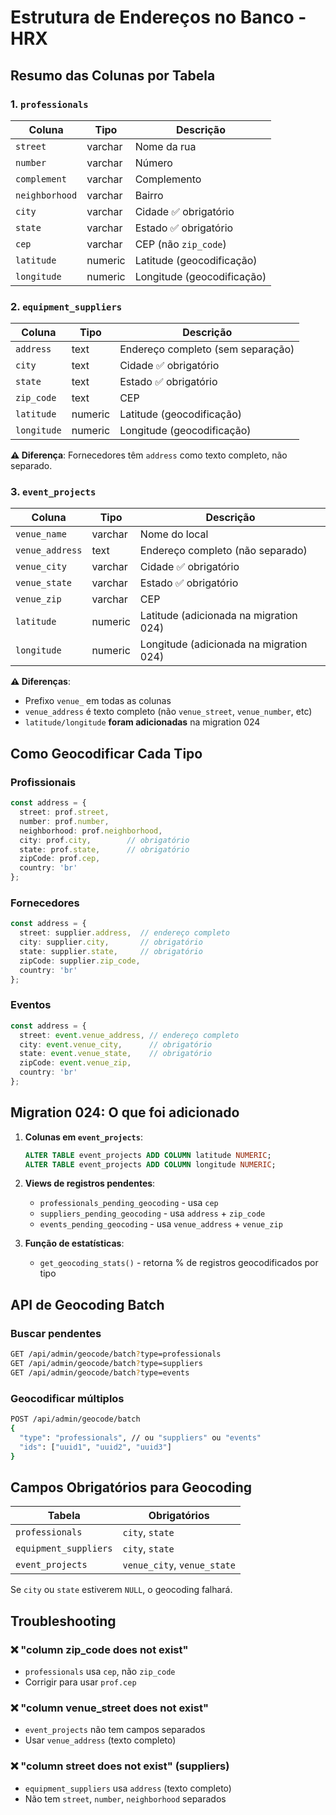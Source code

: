 # Estrutura de Endereços no Banco - HRX

## Resumo das Colunas por Tabela

### 1. `professionals`

| Coluna | Tipo | Descrição |
|--------|------|-----------|
| `street` | varchar | Nome da rua |
| `number` | varchar | Número |
| `complement` | varchar | Complemento |
| `neighborhood` | varchar | Bairro |
| `city` | varchar | Cidade ✅ obrigatório |
| `state` | varchar | Estado ✅ obrigatório |
| `cep` | varchar | CEP (não `zip_code`) |
| `latitude` | numeric | Latitude (geocodificação) |
| `longitude` | numeric | Longitude (geocodificação) |

### 2. `equipment_suppliers`

| Coluna | Tipo | Descrição |
|--------|------|-----------|
| `address` | text | Endereço completo (sem separação) |
| `city` | text | Cidade ✅ obrigatório |
| `state` | text | Estado ✅ obrigatório |
| `zip_code` | text | CEP |
| `latitude` | numeric | Latitude (geocodificação) |
| `longitude` | numeric | Longitude (geocodificação) |

**⚠️ Diferença**: Fornecedores têm `address` como texto completo, não separado.

### 3. `event_projects`

| Coluna | Tipo | Descrição |
|--------|------|-----------|
| `venue_name` | varchar | Nome do local |
| `venue_address` | text | Endereço completo (não separado) |
| `venue_city` | varchar | Cidade ✅ obrigatório |
| `venue_state` | varchar | Estado ✅ obrigatório |
| `venue_zip` | varchar | CEP |
| `latitude` | numeric | Latitude (adicionada na migration 024) |
| `longitude` | numeric | Longitude (adicionada na migration 024) |

**⚠️ Diferenças**:
- Prefixo `venue_` em todas as colunas
- `venue_address` é texto completo (não `venue_street`, `venue_number`, etc)
- `latitude/longitude` **foram adicionadas** na migration 024

## Como Geocodificar Cada Tipo

### Profissionais
```typescript
const address = {
  street: prof.street,
  number: prof.number,
  neighborhood: prof.neighborhood,
  city: prof.city,        // obrigatório
  state: prof.state,      // obrigatório
  zipCode: prof.cep,
  country: 'br'
};
```

### Fornecedores
```typescript
const address = {
  street: supplier.address,  // endereço completo
  city: supplier.city,       // obrigatório
  state: supplier.state,     // obrigatório
  zipCode: supplier.zip_code,
  country: 'br'
};
```

### Eventos
```typescript
const address = {
  street: event.venue_address, // endereço completo
  city: event.venue_city,      // obrigatório
  state: event.venue_state,    // obrigatório
  zipCode: event.venue_zip,
  country: 'br'
};
```

## Migration 024: O que foi adicionado

1. **Colunas em `event_projects`**:
   ```sql
   ALTER TABLE event_projects ADD COLUMN latitude NUMERIC;
   ALTER TABLE event_projects ADD COLUMN longitude NUMERIC;
   ```

2. **Views de registros pendentes**:
   - `professionals_pending_geocoding` - usa `cep`
   - `suppliers_pending_geocoding` - usa `address` + `zip_code`
   - `events_pending_geocoding` - usa `venue_address` + `venue_zip`

3. **Função de estatísticas**:
   - `get_geocoding_stats()` - retorna % de registros geocodificados por tipo

## API de Geocoding Batch

### Buscar pendentes
```bash
GET /api/admin/geocode/batch?type=professionals
GET /api/admin/geocode/batch?type=suppliers
GET /api/admin/geocode/batch?type=events
```

### Geocodificar múltiplos
```bash
POST /api/admin/geocode/batch
{
  "type": "professionals", // ou "suppliers" ou "events"
  "ids": ["uuid1", "uuid2", "uuid3"]
}
```

## Campos Obrigatórios para Geocoding

| Tabela | Obrigatórios |
|--------|--------------|
| `professionals` | `city`, `state` |
| `equipment_suppliers` | `city`, `state` |
| `event_projects` | `venue_city`, `venue_state` |

Se `city` ou `state` estiverem `NULL`, o geocoding falhará.

## Troubleshooting

### ❌ "column zip_code does not exist"
- `professionals` usa `cep`, não `zip_code`
- Corrigir para usar `prof.cep`

### ❌ "column venue_street does not exist"
- `event_projects` não tem campos separados
- Usar `venue_address` (texto completo)

### ❌ "column street does not exist" (suppliers)
- `equipment_suppliers` usa `address` (texto completo)
- Não tem `street`, `number`, `neighborhood` separados
